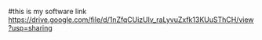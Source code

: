 #this is my software link
https://drive.google.com/file/d/1nZfqCUizUlv_raLyvuZxfk13KUuSThCH/view?usp=sharing
